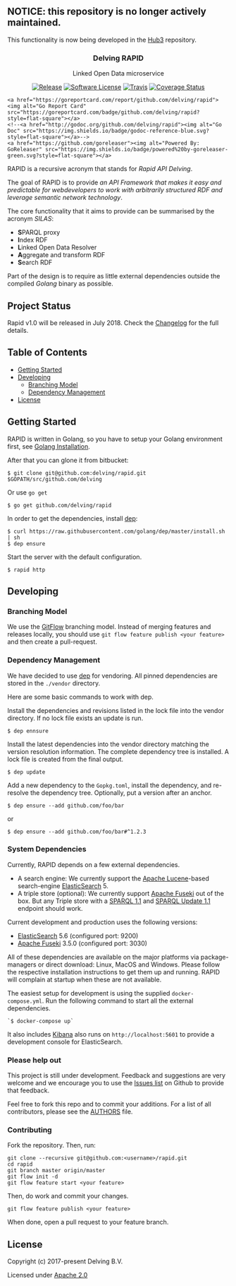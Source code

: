 ## NOTICE: this repository is no longer actively maintained.

This functionality is now being developed in the [Hub3](https://github.com/delving/hub3) repository.

<p align="center">
  <!--<img alt="GoReleaser Logo" src="https://avatars2.githubusercontent.com/u/24697112?v=3&s=200" height="140" />-->
  <h3 align="center">Delving RAPID</h3>
  <p align="center">Linked Open Data microservice</p>
  <p align="center">
    <a href="https://github.com/delving/rapid/releases/latest"><img alt="Release" src="https://img.shields.io/github/release/delving/rapid.svg?style=flat-square"></a>
    <a href="/LICENSE.md"><img alt="Software License" src="https://img.shields.io/badge/License-Apache%202.0-blue.svg?style=flat-square"></a>
    <a href="https://travis-ci.org/delving/rapid"><img alt="Travis" src="https://img.shields.io/travis/delving/rapid/master.svg?style=flat-square"></a>
    <a href='https://coveralls.io/github/delving/rapid?branch=develop'><img src='https://coveralls.io/repos/github/delving/rapid/badge.svg?branch=develop' alt='Coverage Status' /></a>

    <a href="https://goreportcard.com/report/github.com/delving/rapid"><img alt="Go Report Card" src="https://goreportcard.com/badge/github.com/delving/rapid?style=flat-square"></a>
    <!--<a href="http://godoc.org/github.com/delving/rapid"><img alt="Go Doc" src="https://img.shields.io/badge/godoc-reference-blue.svg?style=flat-square"></a>-->
    <a href="https://github.com/goreleaser"><img alt="Powered By: GoReleaser" src="https://img.shields.io/badge/powered%20by-goreleaser-green.svg?style=flat-square"></a>
  </p>
</p>


RAPID is a recursive acronym that stands for *Rapid API Delving*. 

The goal of RAPID is to provide *an API Framework that makes it easy and predictable for webdevelopers to work with arbitrarily structured RDF and leverage semantic network technology*.

The core functionality that it aims to provide can be summarised by the acronym *SILAS*:

* **S**PARQL proxy
* **I**ndex RDF
* **L**inked Open Data Resolver
* **A**ggregate and transform RDF
* **S**earch RDF

Part of the design is to require as little external dependencies outside the compiled *Golang* binary as possible. 

## Project Status

Rapid v1.0 will be released in July 2018. Check the [Changelog] for the full details.

[Changelog]:https://github.com/delving/rapid/blob/master/CHANGELOG.md

## Table of Contents

* [Getting Started](#getting-started)
* [Developing](#developing)
    - [Branching Model](#branching-model)
    - [Dependency Management](#dependency-management)
* [License](#license)

## Getting Started 

RAPID is written in Golang, so you have to setup your Golang environment first, see [Golang Installation].

After that you can glone it from bitbucket:

    $ git clone git@github.com:delving/rapid.git $GOPATH/src/github.com/delving

Or use `go get`

    $ go get github.com/delving/rapid

In order to get the dependencies, install [dep]:

    $ curl https://raw.githubusercontent.com/golang/dep/master/install.sh | sh
    $ dep ensure

Start the server with the default configuration.

    $ rapid http

## Developing

### Branching Model

We use the [GitFlow](https://github.com/nvie/gitflow) branching model. Instead of merging features and releases locally, you should use `git flow feature publish <your feature>` and then create a pull-request.

### Dependency Management

We have decided to use [dep] for vendoring. All pinned dependencies are stored in the `./vendor` directory.

Here are some basic commands to work with dep.

Install the dependencies and revisions listed in the lock file into the vendor directory. If no lock file exists an update is run.

    $ dep ennsure

Install the latest dependencies into the vendor directory matching the version resolution information. The complete dependency tree is installed. A lock file is created from the final output.

    $ dep update

Add a new dependency to the `Gopkg.toml`, install the dependency, and re-resolve the dependency tree. Optionally, put a version after an anchor.

    $ dep ensure --add github.com/foo/bar

or 

    $ dep ensure --add github.com/foo/bar#^1.2.3

### System Dependencies

Currently, RAPID depends on a few external dependencies.

- A search engine: We currently support the [Apache Lucene]-based search-engine [ElasticSearch] 5.
- A triple store (optional): We currently support [Apache Fuseki] out of the box. But any Triple store with a [SPARQL 1.1] and [SPARQL Update 1.1] endpoint should work.

Current development and production uses the following versions:

- [ElasticSearch] 5.6 (configured port: 9200)
- [Apache Fuseki] 3.5.0 (configured port: 3030)

All of these dependencies are available on the major platforms via package-managers or direct download: Linux, MacOS and Windows. Please follow the respective installation instructions to get them up and running. RAPID will complain at startup when these are not available.

The easiest setup for development is using the supplied `docker-compose.yml`. Run the following command to start all the external dependencies. 

    `$ docker-compose up`

It also includes [Kibana] also runs on `http://localhost:5601` to provide a development console for ElasticSearch.

### Please help out

This project is still under development. Feedback and suggestions are very
welcome and we encourage you to use the [Issues
list](http://github.com/delving/rapid/issues) on Github to provide that
feedback.

Feel free to fork this repo and to commit your additions. For a list of all
contributors, please see the [AUTHORS](AUTHORS) file.

### Contributing

Fork the repository.  Then, run:

    git clone --recursive git@github.com:<username>/rapid.git
    cd rapid 
    git branch master origin/master
    git flow init -d
    git flow feature start <your feature>

Then, do work and commit your changes.  

    git flow feature publish <your feature>

When done, open a pull request to your feature branch.


## License

Copyright (c) 2017-present Delving B.V.

Licensed under [Apache 2.0](./License)

[Golang Installation]: https://golang.org/doc/install
[dep]: https://golang.github.io/dep/ 
[Kibana]: https://www.elastic.co/products/kibana
[golang]: https://golang.org/
[Apache Lucene]: https://lucene.apache.org/ 
[Apache Fuseki]: https://jena.apache.org/documentation/fuseki2/index.html
[ElasticSearch]: https://www.elastic.co/guide/en/elasticsearch/reference/6.2/getting-started.html
[SPARQL 1.1]: https://www.w3.org/TR/sparql11-query/
[SPARQL Update 1.1]: https://www.w3.org/TR/sparql11-update/
